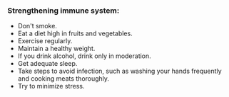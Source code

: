 ### Strengthening immune system:
- Don't smoke.
- Eat a diet high in fruits and vegetables.
- Exercise regularly.
- Maintain a healthy weight.
- If you drink alcohol, drink only in moderation.
- Get adequate sleep.
- Take steps to avoid infection, such as washing your hands frequently and cooking meats thoroughly.
- Try to minimize stress.
